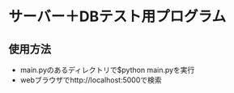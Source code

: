 # サーバー＋DBテスト用プログラム
## 使用方法
+ main.pyのあるディレクトリで$python main.pyを実行
+ webブラウザでhttp://localhost:5000で検索
